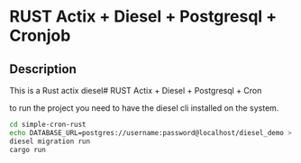 # RUST Actix + Diesel + Postgresql + Cronjob

## Description
This is a Rust actix diesel# RUST Actix + Diesel + Postgresql + Cron

to run the project you need to have the diesel cli installed on the system.

```bash
cd simple-cron-rust
echo DATABASE_URL=postgres://username:password@localhost/diesel_demo > .env
diesel migration run
cargo run
```


